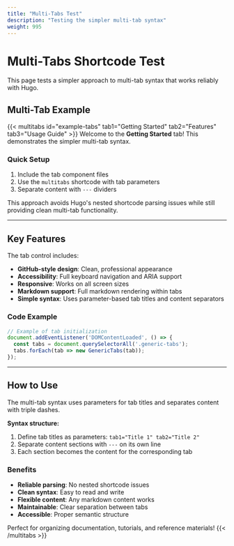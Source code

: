 ```yaml
---
title: "Multi-Tabs Test"
description: "Testing the simpler multi-tab syntax"
weight: 995
---
```


# Multi-Tabs Shortcode Test

This page tests a simpler approach to multi-tab syntax that works reliably with Hugo.

## Multi-Tab Example

{{< multitabs id="example-tabs" tab1="Getting Started" tab2="Features" tab3="Usage Guide" >}}
Welcome to the **Getting Started** tab! This demonstrates the simpler multi-tab syntax.

### Quick Setup
1. Include the tab component files
2. Use the `multitabs` shortcode with tab parameters
3. Separate content with `---` dividers

This approach avoids Hugo's nested shortcode parsing issues while still providing clean multi-tab functionality.

- - -

## Key Features

The tab control includes:

- **GitHub-style design**: Clean, professional appearance
- **Accessibility**: Full keyboard navigation and ARIA support
- **Responsive**: Works on all screen sizes
- **Markdown support**: Full markdown rendering within tabs
- **Simple syntax**: Uses parameter-based tab titles and content separators

### Code Example
```javascript
// Example of tab initialization
document.addEventListener('DOMContentLoaded', () => {
  const tabs = document.querySelectorAll('.generic-tabs');
  tabs.forEach(tab => new GenericTabs(tab));
});
```

- - -

## How to Use

The multi-tab syntax uses parameters for tab titles and separates content with triple dashes.

**Syntax structure:**
1. Define tab titles as parameters: `tab1="Title 1" tab2="Title 2"`
2. Separate content sections with `---` on its own line
3. Each section becomes the content for the corresponding tab

### Benefits
- **Reliable parsing**: No nested shortcode issues
- **Clean syntax**: Easy to read and write
- **Flexible content**: Any markdown content works
- **Maintainable**: Clear separation between tabs
- **Accessible**: Proper semantic structure

Perfect for organizing documentation, tutorials, and reference materials!
{{< /multitabs >}}

